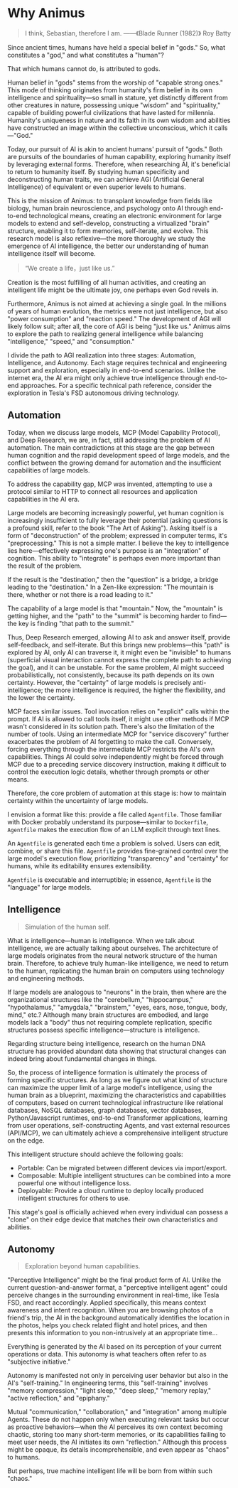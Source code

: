 # Why Animus

> I think, Sebastian, therefore I am. ——《Blade Runner (1982)》 Roy Batty

Since ancient times, humans have held a special belief in "gods." So, what constitutes a "god," and what constitutes a "human"?

That which humans cannot do, is attributed to gods.

Human belief in "gods" stems from the worship of "capable strong ones." This mode of thinking originates from humanity's firm belief in its own intelligence and spirituality—so small in stature, yet distinctly different from other creatures in nature, possessing unique "wisdom" and "spirituality," capable of building powerful civilizations that have lasted for millennia. Humanity's uniqueness in nature and its faith in its own wisdom and abilities have constructed an image within the collective unconscious, which it calls—"God."

Today, our pursuit of AI is akin to ancient humans' pursuit of "gods." Both are pursuits of the boundaries of human capability, exploring humanity itself by leveraging external forms. Therefore, when researching AI, it's beneficial to return to humanity itself. By studying human specificity and deconstructing human traits, we can achieve AGI (Artificial General Intelligence) of equivalent or even superior levels to humans.

This is the mission of Animus: to transplant knowledge from fields like biology, human brain neuroscience, and psychology onto AI through end-to-end technological means, creating an electronic environment for large models to extend and self-develop, constructing a virtualized "brain" structure, enabling it to form memories, self-iterate, and evolve. This research model is also reflexive—the more thoroughly we study the emergence of AI intelligence, the better our understanding of human intelligence itself will become.

> “We create a life，just like us.”

Creation is the most fulfilling of all human activities, and creating an intelligent life might be the ultimate joy, one perhaps even God revels in.

Furthermore, Animus is not aimed at achieving a single goal. In the millions of years of human evolution, the metrics were not just intelligence, but also "power consumption" and "reaction speed." The development of AGI will likely follow suit; after all, the core of AGI is being "just like us." Animus aims to explore the path to realizing general intelligence while balancing "intelligence," "speed," and "consumption."

I divide the path to AGI realization into three stages: Automation, Intelligence, and Autonomy. Each stage requires technical and engineering support and exploration, especially in end-to-end scenarios. Unlike the internet era, the AI era might only achieve true intelligence through end-to-end approaches. For a specific technical path reference, consider the exploration in Tesla's FSD autonomous driving technology.

## Automation

Today, when we discuss large models, MCP (Model Capability Protocol), and Deep Research, we are, in fact, still addressing the problem of AI automation. The main contradictions at this stage are the gap between human cognition and the rapid development speed of large models, and the conflict between the growing demand for automation and the insufficient capabilities of large models.

To address the capability gap, MCP was invented, attempting to use a protocol similar to HTTP to connect all resources and application capabilities in the AI era.

Large models are becoming increasingly powerful, yet human cognition is increasingly insufficient to fully leverage their potential (asking questions is a profound skill, refer to the book "The Art of Asking"). Asking itself is a form of "deconstruction" of the problem; expressed in computer terms, it's "preprocessing." This is not a simple matter. I believe the key to intelligence lies here—effectively expressing one's purpose is an "integration" of cognition. This ability to "integrate" is perhaps even more important than the result of the problem.

If the result is the "destination," then the "question" is a bridge, a bridge leading to the "destination." In a Zen-like expression: "The mountain is there, whether or not there is a road leading to it."

The capability of a large model is that "mountain." Now, the "mountain" is getting higher, and the "path" to the "summit" is becoming harder to find—the key is finding "that path to the summit."

Thus, Deep Research emerged, allowing AI to ask and answer itself, provide self-feedback, and self-iterate. But this brings new problems—this "path" is explored by AI, only AI can traverse it, it might even be "invisible" to humans (superficial visual interaction cannot express the complete path to achieving the goal), and it can be unstable. For the same problem, AI might succeed probabilistically, not consistently, because its path depends on its own certainty. However, the "certainty" of large models is precisely anti-intelligence; the more intelligence is required, the higher the flexibility, and the lower the certainty.

MCP faces similar issues. Tool invocation relies on "explicit" calls within the prompt. If AI is allowed to call tools itself, it might use other methods if MCP wasn't considered in its solution path. There's also the limitation of the number of tools. Using an intermediate MCP for "service discovery" further exacerbates the problem of AI forgetting to make the call. Conversely, forcing everything through the intermediate MCP restricts the AI's own capabilities. Things AI could solve independently might be forced through MCP due to a preceding service discovery instruction, making it difficult to control the execution logic details, whether through prompts or other means.

Therefore, the core problem of automation at this stage is: how to maintain certainty within the uncertainty of large models.

I envision a format like this: provide a file called `Agentfile`. Those familiar with Docker probably understand its purpose—similar to `Dockerfile`, `Agentfile` makes the execution flow of an LLM explicit through text lines.

An `Agentfile` is generated each time a problem is solved. Users can edit, combine, or share this file. `Agentfile` provides fine-grained control over the large model's execution flow, prioritizing "transparency" and "certainty" for humans, while its editability ensures extensibility.

`Agentfile` is executable and interruptible; in essence, `Agentfile` is the "language" for large models.

## Intelligence

> Simulation of the human self.

What is intelligence—human is intelligence. When we talk about intelligence, we are actually talking about ourselves. The architecture of large models originates from the neural network structure of the human brain. Therefore, to achieve truly human-like intelligence, we need to return to the human, replicating the human brain on computers using technology and engineering methods.

If large models are analogous to "neurons" in the brain, then where are the organizational structures like the "cerebellum," "hippocampus," "hypothalamus," "amygdala," "brainstem," "eyes, ears, nose, tongue, body, mind," etc.? Although many brain structures are embodied, and large models lack a "body" thus not requiring complete replication, specific structures possess specific intelligence—structure is intelligence.

Regarding structure being intelligence, research on the human DNA structure has provided abundant data showing that structural changes can indeed bring about fundamental changes in things.

So, the process of intelligence formation is ultimately the process of forming specific structures. As long as we figure out what kind of structure can maximize the upper limit of a large model's intelligence, using the human brain as a blueprint, maximizing the characteristics and capabilities of computers, based on current technological infrastructure like relational databases, NoSQL databases, graph databases, vector databases, Python/Javascript runtimes, end-to-end Transformer applications, learning from user operations, self-constructing Agents, and vast external resources (API/MCP), we can ultimately achieve a comprehensive intelligent structure on the edge.

This intelligent structure should achieve the following goals:

-   Portable: Can be migrated between different devices via import/export.
-   Composable: Multiple intelligent structures can be combined into a more powerful one without intelligence loss.
-   Deployable: Provide a cloud runtime to deploy locally produced intelligent structures for others to use.

This stage's goal is officially achieved when every individual can possess a "clone" on their edge device that matches their own characteristics and abilities.

## Autonomy

> Exploration beyond human capabilities.

"Perceptive Intelligence" might be the final product form of AI. Unlike the current question-and-answer format, a "perceptive intelligent agent" could perceive changes in the surrounding environment in real-time, like Tesla FSD, and react accordingly. Applied specifically, this means context awareness and intent recognition. When you are browsing photos of a friend's trip, the AI in the background automatically identifies the location in the photos, helps you check related flight and hotel prices, and then presents this information to you non-intrusively at an appropriate time...

Everything is generated by the AI based on its perception of your current operations or data. This autonomy is what teachers often refer to as "subjective initiative."

Autonomy is manifested not only in perceiving user behavior but also in the AI's "self-training." In engineering terms, this "self-training" involves "memory compression," "light sleep," "deep sleep," "memory replay," "active reflection," and "epiphany."

Mutual "communication," "collaboration," and "integration" among multiple Agents. These do not happen only when executing relevant tasks but occur as proactive behaviors—when the AI perceives its own context becoming chaotic, storing too many short-term memories, or its capabilities failing to meet user needs, the AI initiates its own "reflection." Although this process might be opaque, its details incomprehensible, and even appear as "chaos" to humans.

But perhaps, true machine intelligent life will be born from within such "chaos."